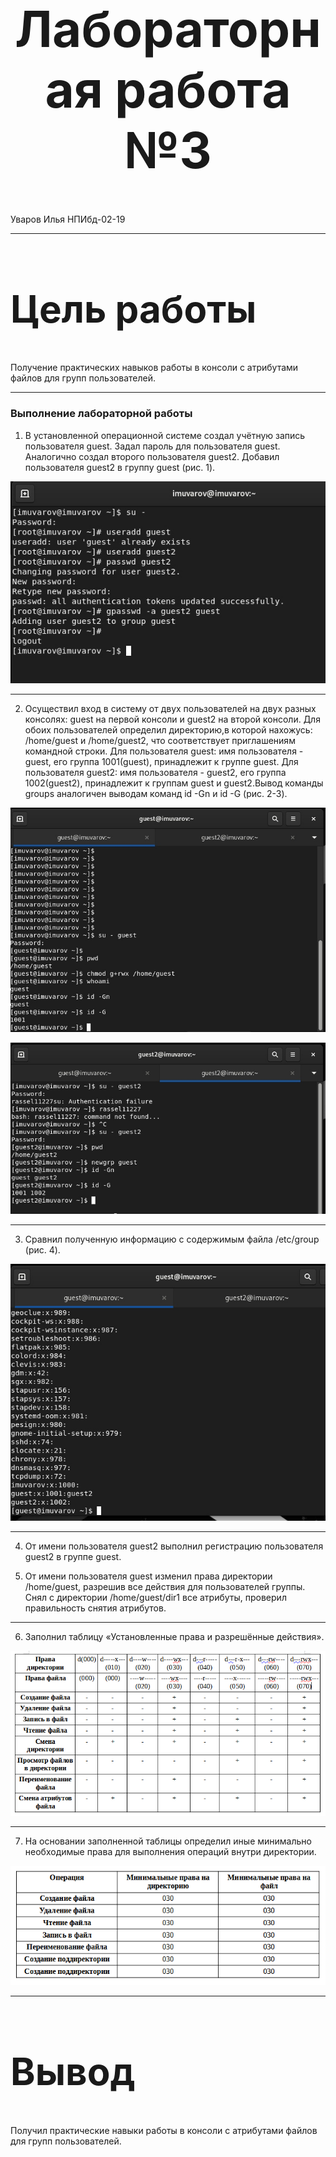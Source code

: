 <style>
h1 {
    font-size: 80px;
    text-align: center;
}
h2 {
    font-size: 60px;
}
{
    text-align: justify;

}
section.fio {
    text-align: right;
}
</style>

# Лабораторная работа №3
<!-- _class: fio -->
Уваров Илья
НПИбд-02-19

---
## Цель работы
 Получение практических навыков работы в консоли с атрибутами файлов для групп пользователей.

---
### Выполнение лабораторной работы
1. В установленной операционной системе создал учётную запись пользователя guest. Задал пароль для пользователя guest. Аналогично создал второго пользователя guest2. Добавил пользователя guest2 в группу guest (рис. 1).

![Рис.1](imag/1.jpg)

--- 
2. Осуществил вход в систему от двух пользователей на двух разных консолях: guest на первой консоли и guest2 на второй консоли. Для обоих пользователей определил директорию,в которой нахожусь: /home/guest и /home/guest2, что соответствует приглашениям командной строки. Для пользователя guest: имя пользователя - guest, его группа 1001(guest), принадлежит к группе guest. Для пользователя guest2: имя пользователя - guest2, его группа 1002(guest2), принадлежит к группам guest и guest2.Вывод команды groups аналогичен выводам команд id -Gn и id -G (рис. 2-3).

![Рис.2](imag/2.jpg)

![Рис.3](imag/3.jpg)

---
3. Сравнил полученную информацию с содержимым файла /etc/group (рис. 4).

![Рис.4](imag/4.jpg)

---
4. От имени пользователя guest2 выполнил регистрацию пользователя guest2 в группе guest.

5.  От имени пользователя guest изменил права директории /home/guest, разрешив все действия для пользователей группы. Снял с директории /home/guest/dir1 все атрибуты, проверил правильность снятия атрибутов.

---
6. Заполнил таблицу «Установленные права и разрешённые действия».
 
![Рис.5](imag/5.png)

---
7. На основании заполненной таблицы определил иные минимально необходимые права для выполнения операций внутри директории.

![Рис.6](imag/6.png)

---
## Вывод
Получил практические навыки работы в консоли с атрибутами файлов для групп пользователей.
